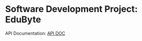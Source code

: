 # Software Development Project: EduByte
API Documentation: [API DOC](https://documenter.getpostman.com/view/32129219/2s9YsGhD2R)
